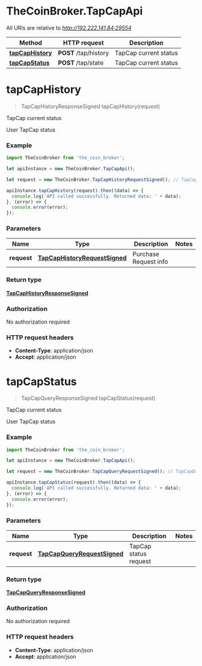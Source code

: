 # TheCoinBroker.TapCapApi

All URIs are relative to *http://192.222.141.84:29554*

Method | HTTP request | Description
------------- | ------------- | -------------
[**tapCapHistory**](TapCapApi.md#tapCapHistory) | **POST** /tap/history | TapCap current status
[**tapCapStatus**](TapCapApi.md#tapCapStatus) | **POST** /tap/state | TapCap current status


<a name="tapCapHistory"></a>
# **tapCapHistory**
> TapCapHistoryResponseSigned tapCapHistory(request)

TapCap current status

User TapCap status

### Example
```javascript
import TheCoinBroker from 'the_coin_broker';

let apiInstance = new TheCoinBroker.TapCapApi();

let request = new TheCoinBroker.TapCapHistoryRequestSigned(); // TapCapHistoryRequestSigned | Purchase Request info

apiInstance.tapCapHistory(request).then((data) => {
  console.log('API called successfully. Returned data: ' + data);
}, (error) => {
  console.error(error);
});

```

### Parameters

Name | Type | Description  | Notes
------------- | ------------- | ------------- | -------------
 **request** | [**TapCapHistoryRequestSigned**](TapCapHistoryRequestSigned.md)| Purchase Request info | 

### Return type

[**TapCapHistoryResponseSigned**](TapCapHistoryResponseSigned.md)

### Authorization

No authorization required

### HTTP request headers

 - **Content-Type**: application/json
 - **Accept**: application/json

<a name="tapCapStatus"></a>
# **tapCapStatus**
> TapCapQueryResponseSigned tapCapStatus(request)

TapCap current status

User TapCap status

### Example
```javascript
import TheCoinBroker from 'the_coin_broker';

let apiInstance = new TheCoinBroker.TapCapApi();

let request = new TheCoinBroker.TapCapQueryRequestSigned(); // TapCapQueryRequestSigned | TapCap status request

apiInstance.tapCapStatus(request).then((data) => {
  console.log('API called successfully. Returned data: ' + data);
}, (error) => {
  console.error(error);
});

```

### Parameters

Name | Type | Description  | Notes
------------- | ------------- | ------------- | -------------
 **request** | [**TapCapQueryRequestSigned**](TapCapQueryRequestSigned.md)| TapCap status request | 

### Return type

[**TapCapQueryResponseSigned**](TapCapQueryResponseSigned.md)

### Authorization

No authorization required

### HTTP request headers

 - **Content-Type**: application/json
 - **Accept**: application/json

